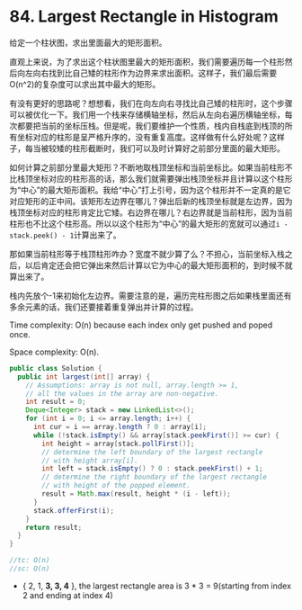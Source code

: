 # 84. Largest Rectangle in Histogram

给定一个柱状图，求出里面最大的矩形面积。

直观上来说，为了求出这个柱状图里最大的矩形面积，我们需要遍历每一个柱形然后向左向右找到比自己矮的柱形作为边界来求出面积。这样子，我们最后需要O(n^2)的复杂度可以求出其中最大的矩形。

有没有更好的思路呢？想想看，我们在向左向右寻找比自己矮的柱形时，这个步骤可以被优化一下。我们用一个栈来存储横轴坐标，然后从左向右遍历横轴坐标，每次都要把当前的坐标压栈。但是呢，我们要维护一个性质，栈内自栈底到栈顶的所有坐标对应的柱形是呈严格升序的，没有重复高度。这样做有什么好处呢？这样子，每当被较矮的柱形截断时，我们可以及时计算好之前部分里面的最大矩形。

如何计算之前部分里最大矩形？不断地取栈顶坐标和当前坐标比。如果当前柱形不比栈顶坐标对应的柱形高的话，那么我们就需要弹出栈顶坐标并且计算以这个柱形为“中心”的最大矩形面积。我给“中心”打上引号，因为这个柱形并不一定真的是它对应矩形的正中间。该矩形左边界在哪儿？弹出后新的栈顶坐标就是左边界，因为栈顶坐标对应的柱形肯定比它矮。右边界在哪儿？右边界就是当前柱形，因为当前柱形也不比这个柱形高。所以以这个柱形为“中心”的最大矩形的宽就可以通过`i - stack.peek() - 1`计算出来了。

那如果当前柱形等于栈顶柱形咋办？宽度不就少算了么？不担心，当前坐标入栈之后，以后肯定还会把它弹出来然后计算以它为中心的最大矩形面积的，到时候不就算出来了。

栈内先放个-1来初始化左边界。需要注意的是，遍历完柱形图之后如果栈里面还有多余元素的话，我们还要接着重复弹出并计算的过程。

Time complexity: O(n) because each index only get pushed and poped once.

Space complexity: O(n).

```java
public class Solution {
  public int largest(int[] array) {
    // Assumptions: array is not null, array.length >= 1,
    // all the values in the array are non-negative.
    int result = 0;
    Deque<Integer> stack = new LinkedList<>();
    for (int i = 0; i <= array.length; i++) {
      int cur = i == array.length ? 0 : array[i];
      while (!stack.isEmpty() && array[stack.peekFirst()] >= cur) {
        int height = array[stack.pollFirst()];
        // determine the left boundary of the largest rectangle
        // with height array[i].       
        int left = stack.isEmpty() ? 0 : stack.peekFirst() + 1;
        // determine the right boundary of the largest rectangle
        // with height of the popped element.
        result = Math.max(result, height * (i - left));        
      }
      stack.offerFirst(i);
    }
    return result;
  }
}

//tc: O(n)
//sc: O(n)

```

- { 2, 1, **3, 3, 4** }, the largest rectangle area is 3 * 3 = 9(starting from index 2 and ending at index 4)